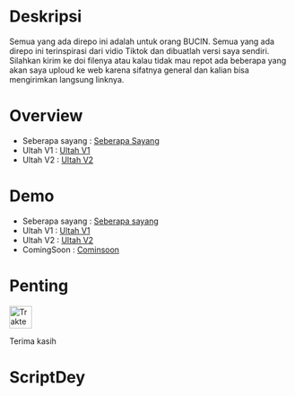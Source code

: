 # Deskripsi
Semua yang ada direpo ini adalah untuk orang BUCIN. Semua yang ada direpo ini terinspirasi dari vidio Tiktok dan dibuatlah versi saya sendiri. Silahkan kirim ke doi filenya atau kalau tidak mau repot ada beberapa yang akan saya uploud ke web karena sifatnya general dan kalian bisa mengirimkan langsung linknya.

# Overview
- Seberapa sayang : [Seberapa Sayang](Seberapa%20sayang)
- Ultah V1 : [Ultah V1](ultah%231)
- Ultah V2 : [Ultah V2](ultah%232)

# Demo
- Seberapa sayang : [Seberapa sayang](https://mainyuk.netlify.app/ "Seberasa sayang")
- Ultah V1 : [Ultah V1](https://tambahumur.netlify.app/ "Ultah V1")
- Ultah V2 : [Ultah V2](https://ultah-v2.netlify.app/ "Ultah V2")
- ComingSoon : [Cominsoon](# "Comingsoon")

# Penting
<a href="https://trakteer.id/suryamsj/tip" target="_blank"><img id="wse-buttons-preview" src="https://cdn.trakteer.id/images/embed/trbtn-red-3.jpg" height="40" style="border: 0px; height: 40px;" alt="Trakteer Saya"></a>

Terima kasih
# ScriptDey
